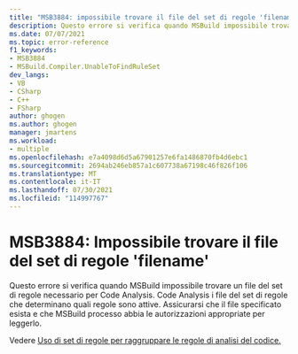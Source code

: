 ```yaml
---
title: "MSB3884: impossibile trovare il file del set di regole 'filename'."
description: Questo errore si verifica quando MSBuild impossibile trovare un file del set di regole necessario per Code Analysis.
ms.date: 07/07/2021
ms.topic: error-reference
f1_keywords:
- MSB3884
- MSBuild.Compiler.UnableToFindRuleSet
dev_langs:
- VB
- CSharp
- C++
- FSharp
author: ghogen
ms.author: ghogen
manager: jmartens
ms.workload:
- multiple
ms.openlocfilehash: e7a4098d6d5a67901257e6fa1486870fb4d6ebc1
ms.sourcegitcommit: 2694ab246eb857a1c607738a67198c46f826f106
ms.translationtype: MT
ms.contentlocale: it-IT
ms.lasthandoff: 07/30/2021
ms.locfileid: "114997767"
---
```

# <a name="msb3884-could-not-find-rule-set-file-filename"></a>MSB3884: Impossibile trovare il file del set di regole 'filename'

Questo errore si verifica quando MSBuild impossibile trovare un file del set di regole necessario per Code Analysis. Code Analysis i file del set di regole che determinano quali regole sono attive. Assicurarsi che il file specificato esista e che MSBuild processo abbia le autorizzazioni appropriate per leggerlo.

Vedere [Uso di set di regole per raggruppare le regole di analisi del codice.](../../code-quality/using-rule-sets-to-group-code-analysis-rules.md)
